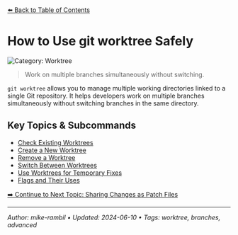 [⬅️ Back to Table of Contents](../README.md#how-to-use-git-worktree-safely)

# How to Use git worktree Safely


![Category: Worktree](https://img.shields.io/badge/Category-Worktree-blue)
> Work on multiple branches simultaneously without switching.

`git worktree` allows you to manage multiple working directories linked to a single Git repository. It helps developers work on multiple branches simultaneously without switching branches in the same directory.

## Key Topics & Subcommands
- [Check Existing Worktrees](./check-existing-worktrees.md)
- [Create a New Worktree](./create-a-new-worktree.md)
- [Remove a Worktree](./remove-a-worktree.md)
- [Switch Between Worktrees](./switch-between-worktrees.md)
- [Use Worktrees for Temporary Fixes](./use-worktrees-for-temporary-fixes.md)
- [Flags and Their Uses](./flags-and-their-uses.md)


[➡️ Continue to Next Topic: Sharing Changes as Patch Files](./sharing-changes-as-patch-files.md)

---

_Author: mike-rambil • Updated: 2024-06-10 • Tags: worktree, branches, advanced_
